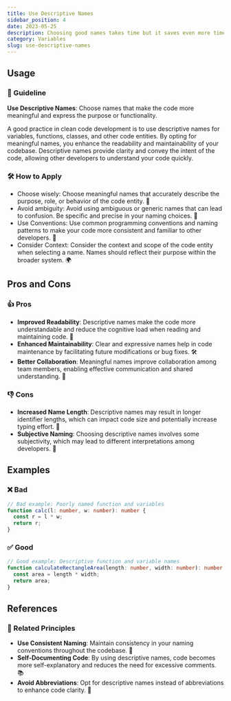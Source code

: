 ```yaml
---
title: Use Descriptive Names
sidebar_position: 4
date: 2023-05-25
description: Choosing good names takes time but it saves even more time. Names should give you useful information.
category: Variables
slug: use-descriptive-names
---
```


## Usage

### 📝 Guideline
**Use Descriptive Names**: Choose names that make the code more meaningful and express the purpose or functionality.

A good practice in clean code development is to use descriptive names for variables, functions, classes, and other code entities. By opting for meaningful names, you enhance the readability and maintainability of your codebase. Descriptive names provide clarity and convey the intent of the code, allowing other developers to understand your code quickly.

### 🛠️ How to Apply
- Choose wisely: Choose meaningful names that accurately describe the purpose, role, or behavior of the code entity. 📌
- Avoid ambiguity: Avoid using ambiguous or generic names that can lead to confusion. Be specific and precise in your naming choices. 🧐
- Use Conventions: Use common programming conventions and naming patterns to make your code more consistent and familiar to other developers. 🔄
- Consider Context: Consider the context and scope of the code entity when selecting a name. Names should reflect their purpose within the broader system. 🌍

## Pros and Cons

### 👍 Pros
- **Improved Readability**: Descriptive names make the code more understandable and reduce the cognitive load when reading and maintaining code. 📖
- **Enhanced Maintainability**: Clear and expressive names help in code maintenance by facilitating future modifications or bug fixes. 🛠️
- **Better Collaboration**: Meaningful names improve collaboration among team members, enabling effective communication and shared understanding. 👥

### 👎 Cons
- **Increased Name Length**: Descriptive names may result in longer identifier lengths, which can impact code size and potentially increase typing effort. 📏
- **Subjective Naming**: Choosing descriptive names involves some subjectivity, which may lead to different interpretations among developers. 🤔

## Examples

### ❌ Bad
```typescript
// Bad example: Poorly named function and variables
function calc(l: number, w: number): number {
  const r = l * w;
  return r;
}
```

### ✅ Good
```typescript
// Good example: Descriptive function and variable names
function calculateRectangleArea(length: number, width: number): number {
  const area = length * width;
  return area;
}
```

## References

### 🔀 Related Principles
- **Use Consistent Naming**: Maintain consistency in your naming conventions throughout the codebase. 🔄
- **Self-Documenting Code**: By using descriptive names, code becomes more self-explanatory and reduces the need for excessive comments. 📚
- **Avoid Abbreviations**: Opt for descriptive names instead of abbreviations to enhance code clarity. 🚫

